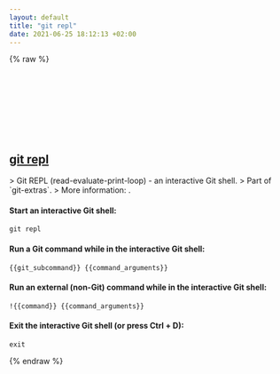 ```yaml
---
layout: default
title: "git repl"
date: 2021-06-25 18:12:13 +02:00
---
```

{% raw %}
<h2 id="git-repl">
  <a href="/en/common/git-repl.html">git repl</a> <a href="#git-repl"><svg class="icon">
    <use href="/assets/images/unicode_sprite.svg#link" />
  </svg></a>
</h2>
> Git REPL (read-evaluate-print-loop) - an interactive Git shell.
> Part of `git-extras`.
> More information: <https://github.com/tj/git-extras/blob/master/Commands.md#git-repl>.

#### Start an interactive Git shell:
```shell
git repl
```
#### Run a Git command while in the interactive Git shell:
```shell
{{git_subcommand}} {{command_arguments}}
```
#### Run an external (non-Git) command while in the interactive Git shell:
```shell
!{{command}} {{command_arguments}}
```
#### Exit the interactive Git shell (or press Ctrl + D):
```shell
exit
```
{% endraw %}